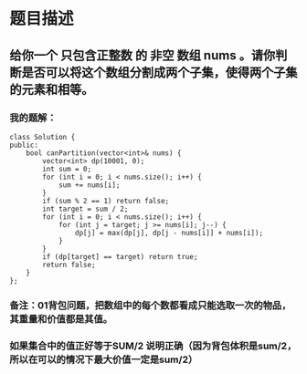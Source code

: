 # 题目描述
## 给你一个 只包含正整数 的 非空 数组 nums 。请你判断是否可以将这个数组分割成两个子集，使得两个子集的元素和相等。
### 我的题解：
```
class Solution {
public:
    bool canPartition(vector<int>& nums) {
        vector<int> dp(10001, 0);
        int sum = 0;
        for (int i = 0; i < nums.size(); i++) {
            sum += nums[i];
        }
        if (sum % 2 == 1) return false;
        int target = sum / 2;
        for (int i = 0; i < nums.size(); i++) {
            for (int j = target; j >= nums[i]; j--) {
                dp[j] = max(dp[j], dp[j - nums[i]] + nums[i]);
            }
        }
        if (dp[target] == target) return true;
        return false;
    }
};
```
### **备注**：01背包问题，把数组中的每个数都看成只能选取一次的物品，其重量和价值都是其值。
### 如果集合中的值正好等于SUM/2 说明正确（因为背包体积是sum/2，所以在可以的情况下最大价值一定是sum/2）